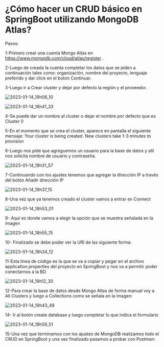 # ¿Cómo hacer un CRUD básico en SpringBoot utilizando MongoDB Atlas?

Pasos:

1-Primero crear una cuenta Mongo Atlas en https://www.mongodb.com/cloud/atlas/register .

2-Luego de creada la cuenta completar los datos que se piden a continuación tales como: organización, nombre del proyecto, lenguaje preferido y dar click en el botón Continuar.

3-Luego ir a Crear cluster y dejar por defecto la región y el proveedor.

![2023-01-14_19h06_10](https://user-images.githubusercontent.com/72228855/212499131-e510c3bf-1888-4c15-9178-d78076c148df.png)



![2023-01-14_18h41_33](https://user-images.githubusercontent.com/72228855/212498848-9a5c4c56-a537-4e01-9c1d-837c313fddce.png)


4-Se puede dar un nombre al cluster o dejar el nombre por defecto que es Cluster 0 

5-En el momento que se crea el cluster, aparece en pantalla el siguiente mensaje: Your cluster is being created. New clusters take 1-3 minutes to provision

6-Luego nos pide que agreguemos un usuario para la base de datos y allí nos solicita nombre de usuario y contraseña.

![2023-01-14_19h31_57](https://user-images.githubusercontent.com/72228855/212500035-0f25acfc-90c3-4b35-8275-f84cb9f0363c.png)


7-Continuando con los ajustes tenemos que agregar la dirección IP a través del botón Añadir dirección IP

![2023-01-14_19h37_15](https://user-images.githubusercontent.com/72228855/212500207-66c88903-158a-49e7-b53f-a0175dd686ce.png)


8-Una vez que ya tenemos creado el cluster vamos a entrar en Connect

![2023-01-14_18h53_01](https://user-images.githubusercontent.com/72228855/212498833-71ef6508-060c-445f-9bc8-54503b50b73b.png)

9- Aquí es donde vamos a elegir la opción que se muestra señalada en la imagen

![2023-01-14_18h55_15](https://user-images.githubusercontent.com/72228855/212498930-58fb19f9-13c9-4cf6-86fb-c72969ea5044.png)

10- Finalizado se debe poder ver la URI de las siguiente forma:

![2023-01-14_19h24_12](https://user-images.githubusercontent.com/72228855/212499788-6eb548b4-7ebb-4894-bc1d-193c1f2ef8cf.png)

  
11-Esta línea de código es la que se va a copiar y pegar en el archivo application.properties del proyecto en SpringBoot y nos va a permitir poder conectarnos a la BD.
  
 ![2023-01-14_19h12_30](https://user-images.githubusercontent.com/72228855/212499625-4d0cc8ff-b4f0-4723-9f2f-d03d002eb1e1.png)
 
 
 12-Para crear la base de datos desde Mongo Atlas de forma manual voy a All Clusters y luego a Collections como se señala en la imagen:
 
 ![2023-01-14_19h43_49](https://user-images.githubusercontent.com/72228855/212500949-1763600e-6aa8-407a-93cd-e5449a2808d6.png)



14- Ir al botón create database y luego completar lo que indica el formulario

![2023-01-14_19h59_51](https://user-images.githubusercontent.com/72228855/212500864-0cbfe484-dd70-4bb9-8e4b-faaf779c1ad8.png)

  
15-Una vez que terminamos con los ajustes de MongoDB realizamos todo el CRUD en SpringBoot y una vez finalizado pasamos a probar con Postman:












